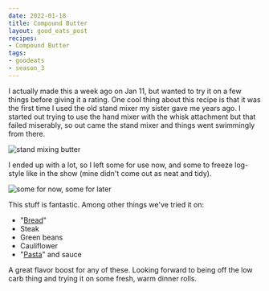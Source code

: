 ```yaml
---
date: 2022-01-18
title: Compound Butter
layout: good_eats_post
recipes:
- Compound Butter
tags:
- goodeats
- season_3
---
```


I actually made this a week ago on Jan 11, but wanted to try it on a few things
before giving it a rating. One cool thing about this recipe is that it was the
first time I used the old stand mixer my sister gave me years ago. I started out
trying to use the hand mixer with the whisk attachment but that failed miserably,
so out came the stand mixer and things went swimmingly from there.

![stand mixing butter](https://lh3.googleusercontent.com/pw/AM-JKLWNmZ8RdfS9lI1XJmHkkllieReL_Q9rJZjOAStGyO7SBIu68OlEPoqjFO8urtBUZpp4THf2evFGhMqSTlaS3FSHmr3C1dakQZfE72pG7D-LPMz5v4cGUWt5D03h06qylEXYppIgUBdFryiKXIwSE48Y=w500)

I ended up with a lot, so I left some for use now, and some to freeze log-style
like in the show (mine didn't come out as neat and tidy).

![some for now, some for later](https://lh3.googleusercontent.com/pw/AM-JKLXBh_g7wXHOIjvCJltSvxhCgxynGTljsfnvzPwJUi76rXTs6yVOwB9ymjLFnJAB1uq66FmD6LVU6uW7LiJkF7FmnZ4A0qNJicHgccHbrxW_S5bouJiAS6jaCFTzkVqgEaHdpOxZ_YLv46kq8PAtJqOv=w600)

This stuff is fantastic. Among other things we've tried it on:

* "[Bread](https://gimmedelicious.com/90-second-keto-bread/)"
* Steak
* Green beans
* Cauliflower
* "[Pasta](https://explorecuisine.com/product/edamame-and-mung-bean-fettuccine/)" and sauce

A great flavor boost for any of these. Looking forward to being off the low carb
thing and trying it on some fresh, warm dinner rolls.
